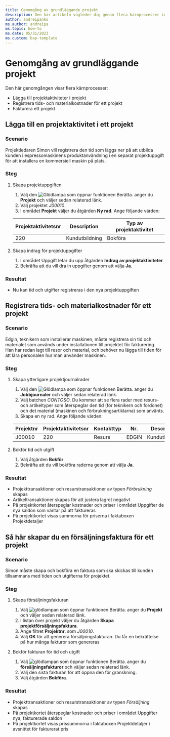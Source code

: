 ```yaml
---
title: Genomgång av grundläggande projekt
description: Den här artikeln vägleder dig genom flera kärnprocesser inom projektledning.
author: andreipanko
ms.author: andreipa
ms.topic: how-to
ms.date: 05/31/2023
ms.custom: bap-template
---
```

# Genomgång av grundläggande projekt

Den här genomgången visar flera kärnprocesser:

- Lägga till projektaktiviteter i projekt
- Registrera tids- och materialkostnader för ett projekt
- Fakturera ett projekt

## Lägga till en projektaktivitet i ett projekt

### Scenario  

Projektledaren Simon vill registrera den tid som läggs ner på att utbilda kunden i espressomaskinens produktanvändning i en separat projektuppgift för att installera en kommersiell maskin på plats.

### Steg

1. Skapa projektuppgiften  

    1. Välj den ![Glödlampa som öppnar funktionen Berätta.](../../media/ui-search/search_small.png "Berätta vad du vill göra") anger du **Projekt** och väljer sedan relaterad länk.  
    2. Välj projektet *J00010*.
    3. I området **Projekt** väljer du åtgärden **Ny rad**.  Ange följande värden:
 
    |Projektaktivitetsnr|Description|Typ av projektaktivitet|
    |------------|-----------|-------------|  
    |220|Kundutbildning|Bokföra|

2. Skapa indrag för projektuppgifter
   1. I området Uppgift letar du upp åtgärden **Indrag av projektaktiviteter**
   2. Bekräfta att du vill dra in uppgifter genom att välja **Ja**.

### Resultat

 - Nu kan tid och utgifter registreras i den nya projektuppgiften

## Registrera tids- och materialkostnader för ett projekt

### Scenario  

Edgin, teknikern som installerar maskinen, måste registrera sin tid och materialet som används under installationen till projektet för fakturering.  Han har redan lagt till resor och material, och behöver nu lägga till tiden för att lära personalen hur man använder maskinen.

### Steg

1. Skapa ytterligare projektjournalrader

    1. Välj den ![Glödlampa som öppnar funktionen Berätta.](../../media/ui-search/search_small.png "Berätta vad du vill göra") anger du **Jobbjournaler** och väljer sedan relaterad länk.  
    2. Välj batchen *CONTOSO*.  Du kommer att se flera rader med resurs- och artikeltyper som återspeglar den tid (för teknikern och fordonet) och det material (maskinen och förbrukningsartiklarna) som använts.
    3. Skapa en ny rad. Ange följande värden:
 
    |Projektnr|Projektaktivitetsnr|Kontakttyp|Nr.|Description|Kvantitet|
    |-------|------------|----|---|-----------|--------|  
    |J00010|220|Resurs|EDGIN|Kundutbildning|1|

2. Bokför tid och utgift
   1. Välj åtgärden **Bokför**
   2. Bekräfta att du vill bokföra raderna genom att välja **Ja**.

### Resultat

 - Projekttransaktioner och resurstransaktioner av typen *Förbrukning* skapas
 - Artikeltransaktioner skapas för att justera lagret negativt
 - På projektkortet återspeglar kostnader och priser i området Uppgifter de nya saldon som väntar på att faktureras
 - På projektkortet visas summorna för priserna i faktaboxen Projektdetaljer

## Så här skapar du en försäljningsfaktura för ett projekt

### Scenario  
Simon måste skapa och bokföra en faktura som ska skickas till kunden tillsammans med tiden och utgifterna för projektet.

### Steg
1. Skapa försäljningsfakturan

    1. Välj ![glödlampan som öppnar funktionen Berätta.](../../media/ui-search/search_small.png "Berätta vad du vill göra") anger du **Projekt** och väljer sedan relaterad länk.  
    2. I listan över projekt väljer du åtgärden **Skapa projektförsäljningsfaktura**.
    3. Ange filtret **Projektnr.** som *J00010*.
    4. Välj **OK** för att generera försäljningsfakturan.  Du får en bekräftelse på hur många fakturor som genereras

2. Bokför fakturan för tid och utgift
   1. Välj ![glödlampan som öppnar funktionen Berätta.](../../media/ui-search/search_small.png "Berätta vad du vill göra") anger du **försäljningsfakturor** och väljer sedan relaterad länk.  
   2. Välj den sista fakturan för att öppna den för granskning.
   3. Välj åtgärden **Bokföra**.

### Resultat

 - Projekttransaktioner och resurstransaktioner av typen *Försäljning* skapas
 - På projektkortet återspeglar kostnader och priser i området Uppgifter nya, fakturerade saldon
 - På projektkortet visas prissummorna i faktaboxen Projektdetaljer i avsnittet för fakturerat pris

